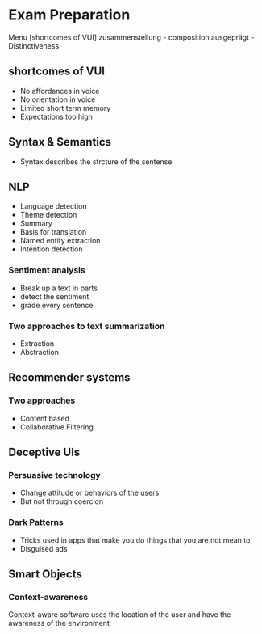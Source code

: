 # Exam Preparation
Menu
[shortcomes of VUI]
zusammenstellung - composition 
ausgeprägt - Distinctiveness 
## shortcomes of VUI
- No affordances in voice 
- No orientation in voice 
- Limited short term memory 
- Expectations too high 
## Syntax & Semantics 
- Syntax describes the strcture of the sentense

## NLP 
- Language detection
- Theme detection
- Summary 
- Basis for translation
- Named entity extraction 
- Intention detection 

### Sentiment analysis 
- Break up a text in parts 
- detect the sentiment 
- grade every sentence 

### Two approaches to text summarization
- Extraction
- Abstraction

## Recommender systems 
### Two approaches 
- Content based
- Collaborative Filtering

## Deceptive UIs
### Persuasive technology 
- Change attitude or behaviors of the users
- But not through coercion

### Dark Patterns 
- Tricks used in apps that make you do things that you are not mean to 
- Disguised ads

## Smart Objects 
### Context-awareness 
Context-aware software uses the location of the user and have the awareness of the environment 
